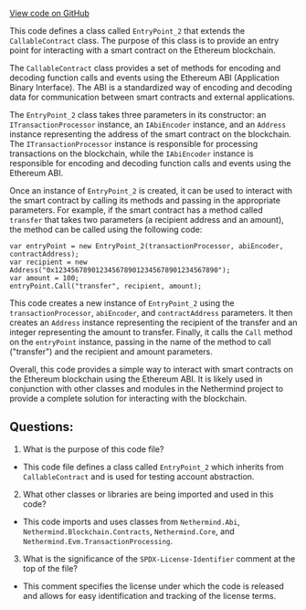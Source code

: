 [View code on GitHub](https://github.com/NethermindEth/nethermind/src/Nethermind/Nethermind.AccountAbstraction.Test/TestContracts/EntryPoint_2.cs)

This code defines a class called `EntryPoint_2` that extends the `CallableContract` class. The purpose of this class is to provide an entry point for interacting with a smart contract on the Ethereum blockchain. 

The `CallableContract` class provides a set of methods for encoding and decoding function calls and events using the Ethereum ABI (Application Binary Interface). The ABI is a standardized way of encoding and decoding data for communication between smart contracts and external applications. 

The `EntryPoint_2` class takes three parameters in its constructor: an `ITransactionProcessor` instance, an `IAbiEncoder` instance, and an `Address` instance representing the address of the smart contract on the blockchain. The `ITransactionProcessor` instance is responsible for processing transactions on the blockchain, while the `IAbiEncoder` instance is responsible for encoding and decoding function calls and events using the Ethereum ABI. 

Once an instance of `EntryPoint_2` is created, it can be used to interact with the smart contract by calling its methods and passing in the appropriate parameters. For example, if the smart contract has a method called `transfer` that takes two parameters (a recipient address and an amount), the method can be called using the following code:

```
var entryPoint = new EntryPoint_2(transactionProcessor, abiEncoder, contractAddress);
var recipient = new Address("0x1234567890123456789012345678901234567890");
var amount = 100;
entryPoint.Call("transfer", recipient, amount);
```

This code creates a new instance of `EntryPoint_2` using the `transactionProcessor`, `abiEncoder`, and `contractAddress` parameters. It then creates an `Address` instance representing the recipient of the transfer and an integer representing the amount to transfer. Finally, it calls the `Call` method on the `entryPoint` instance, passing in the name of the method to call ("transfer") and the recipient and amount parameters.

Overall, this code provides a simple way to interact with smart contracts on the Ethereum blockchain using the Ethereum ABI. It is likely used in conjunction with other classes and modules in the Nethermind project to provide a complete solution for interacting with the blockchain.
## Questions: 
 1. What is the purpose of this code file?
- This code file defines a class called `EntryPoint_2` which inherits from `CallableContract` and is used for testing account abstraction.

2. What other classes or libraries are being imported and used in this code?
- This code imports and uses classes from `Nethermind.Abi`, `Nethermind.Blockchain.Contracts`, `Nethermind.Core`, and `Nethermind.Evm.TransactionProcessing`.

3. What is the significance of the `SPDX-License-Identifier` comment at the top of the file?
- This comment specifies the license under which the code is released and allows for easy identification and tracking of the license terms.